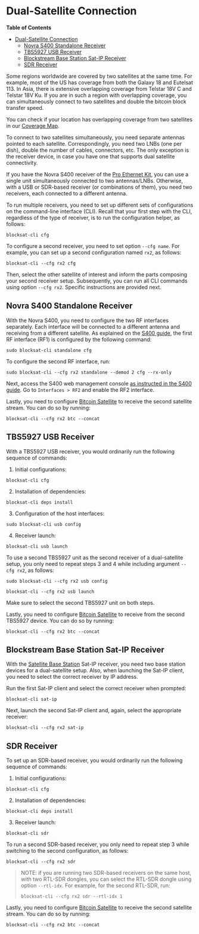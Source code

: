 # Dual-Satellite Connection

<!-- markdown-toc start - Don't edit this section. Run M-x markdown-toc-refresh-toc -->
**Table of Contents**

- [Dual-Satellite Connection](#dual-satellite-connection)
    - [Novra S400 Standalone Receiver](#novra-s400-standalone-receiver)
    - [TBS5927 USB Receiver](#tbs5927-usb-receiver)
    - [Blockstream Base Station Sat-IP Receiver](#blockstream-base-station-sat-ip-receiver)
    - [SDR Receiver](#sdr-receiver)

<!-- markdown-toc end -->


Some regions worldwide are covered by two satellites at the same time. For
example, most of the US has coverage from both the Galaxy 18 and
Eutelsat 113. In Asia, there is extensive overlapping coverage from Telstar 18V
C and Telstar 18V Ku. If you are in such a region with overlapping coverage, you
can simultaneously connect to two satellites and double the bitcoin block
transfer speed.

You can check if your location has overlapping coverage from two satellites in
our [Coverage
Map](https://blockstream.com/satellite/#satellite_network-coverage).

To connect to two satellites simultaneously, you need separate antennas pointed
to each satellite. Correspondingly, you need two LNBs (one per dish), double the
number of cables, connectors, etc. The only exception is the receiver device, in
case you have one that supports dual satellite connectivity.

If you have the Novra S400 receiver of the [Pro Ethernet
Kit](https://store.blockstream.com/product/blockstream-satellite-pro-kit/), you
can use a single unit simultaneously connected to two antennas/LNBs. Otherwise,
with a USB or SDR-based receiver (or combinations of them), you need two
receivers, each connected to a different antenna.

To run multiple receivers, you need to set up different sets of configurations
on the command-line interface (CLI). Recall that your first step with the CLI,
regardless of the type of receiver, is to run the configuration helper, as
follows:

```
blocksat-cli cfg
```

To configure a second receiver, you need to set option `--cfg name`. For
example, you can set up a second configuration named `rx2`, as follows:

```
blocksat-cli --cfg rx2 cfg
```

Then, select the other satellite of interest and inform the parts composing your
second receiver setup. Subsequently, you can run all CLI commands using option
`--cfg rx2`. Specific instructions are provided next.

## Novra S400 Standalone Receiver

With the Novra S400, you need to configure the two RF interfaces
separately. Each interface will be connected to a different antenna and
receiving from a different satellite. As explained on the [S400
guide](s400.md#receiver-and-host-configuration), the first RF interface (RF1) is
configured by the following command:

```
sudo blocksat-cli standalone cfg
```

To configure the second RF interface, run:

```
sudo blocksat-cli --cfg rx2 standalone --demod 2 cfg --rx-only
```

Next, access the S400 web management console [as instructed in the S400
guide](s400.md#s400-configuration-via-the-web-ui). Go to `Interfaces > RF2` and
enable the RF2 interface.

Lastly, you need to configure [Bitcoin Satellite](bitcoin.md) to receive the
second satellite stream. You can do so by running:

```
blocksat-cli --cfg rx2 btc --concat
```

## TBS5927 USB Receiver


With a TBS5927 USB receiver, you would ordinarily run the following sequence
of commands:

1. Initial configurations:
```
blocksat-cli cfg
```

2. Installation of dependencies:
```
blocksat-cli deps install
```

3. Configuration of the host interfaces:
```
sudo blocksat-cli usb config
```

4. Receiver launch:
```
blocksat-cli usb launch
```

To use a second TBS5927 unit as the second receiver of a dual-satellite setup,
you only need to repeat steps 3 and 4 while including argument `--cfg rx2`, as
follows:

```
sudo blocksat-cli --cfg rx2 usb config

blocksat-cli --cfg rx2 usb launch
```

Make sure to select the second TBS5927 unit on both steps.

Lastly, you need to configure [Bitcoin Satellite](bitcoin.md) to receive from
the second TBS5927 device. You can do so by running:

```
blocksat-cli --cfg rx2 btc --concat
```

## Blockstream Base Station Sat-IP Receiver

With the [Satellite Base
Station](https://store.blockstream.com/product-category/satellite_kits/) Sat-IP
receiver, you need two base station devices for a dual-satellite setup. Also,
when launching the Sat-IP client, you need to select the correct receiver by IP
address.


Run the first Sat-IP client and select the correct receiver when prompted:
```
blocksat-cli sat-ip
```

Next, launch the second Sat-IP client and, again, select the appropriate
receiver:
```
blocksat-cli --cfg rx2 sat-ip
```

## SDR Receiver

To set up an SDR-based receiver, you would ordinarily run the following sequence
of commands:

1. Initial configurations:
```
blocksat-cli cfg
```

2. Installation of dependencies:
```
blocksat-cli deps install
```

3. Receiver launch:
```
blocksat-cli sdr
```

To run a second SDR-based receiver, you only need to repeat step 3 while
switching to the second configuration, as follows:

```
blocksat-cli --cfg rx2 sdr
```

> NOTE: if you are running two SDR-based receivers on the same host, with two
> RTL-SDR dongles, you can select the RTL-SDR dongle using option
> `--rtl-idx`. For example, for the second RTL-SDR, run:
>
> ```
> blocksat-cli --cfg rx2 sdr --rtl-idx 1
> ```

Lastly, you need to configure [Bitcoin Satellite](bitcoin.md) to receive the
second satellite stream. You can do so by running:

```
blocksat-cli --cfg rx2 btc --concat
```

